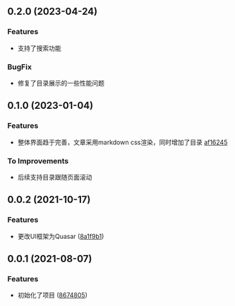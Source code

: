 
## 0.2.0 (2023-04-24)

### Features

- 支持了搜索功能

### BugFix

- 修复了目录展示的一些性能问题

## 0.1.0 (2023-01-04)

### Features

- 整体界面趋于完善，文章采用markdown css渲染，同时增加了目录 [af16245
  ](https://github.com/YangQuan666/yangquan666.github.io/commit/af162456d679b8c65d11009e9f7783bbf12ac6bf)

### To Improvements

- 后续支持目录跟随页面滚动

## 0.0.2 (2021-10-17)

### Features

- 更改UI框架为Quasar ([8a1f9b1](https://github.com/YangQuan666/yangquan666.github.io/commit/8a1f9b1bac3766dd401cec3f37b6b8db32648f6f))

## 0.0.1 (2021-08-07)

### Features

- 初始化了项目 ([8674805](https://github.com/YangQuan666/yangquan666.github.io/commit/8674805d63980b2e75169aaaf7cb9c7f1c7891da))
